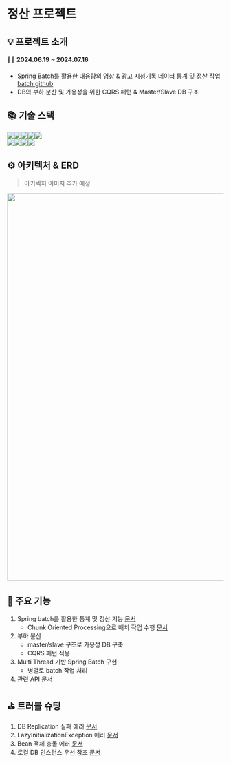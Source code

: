 # 정산 프로젝트

## 💡 프로젝트 소개

#### 🧑‍💻 2024.06.19 ~ 2024.07.16

- Spring Batch를 활용한 대용량의 영상 & 광고 시청기록 데이터 통계 및 정산 작업 [batch github](https://github.com/Kimjipang/Settlement-batch)
- DB의 부하 분산 및 가용성을 위한 CQRS 패턴 & Master/Slave DB 구조

## 📚 기술 스택
<img src="https://img.shields.io/badge/Spring Boot-6DB33F?style=for-the-badge&logo=Spring Boot&logoColor=white"><img src="https://img.shields.io/badge/Spring Batch-6DB33F?style=for-the-badge&logo=Spring Boot&logoColor=white"><img src="https://img.shields.io/badge/Spring Security-6DB33F?style=for-the-badge&logo=Spring Security&logoColor=white"><img src="https://img.shields.io/badge/Gradle-02303A?style=for-the-badge&logo=Gradle&logoColor=white"><img src="https://img.shields.io/badge/MySQL-4479A1?style=for-the-badge&logo=MySQL&logoColor=white">
<br>
<img src="https://img.shields.io/badge/Docker-2496ED?style=for-the-badge&logo=Docker&logoColor=white"><img src="https://img.shields.io/badge/Github Actions-2088FF?style=for-the-badge&logo=Github Actions&logoColor=white"><img src="https://img.shields.io/badge/AWS EC2-FF9900?style=for-the-badge&logo=Spring Boot&logoColor=white"><img src="https://img.shields.io/badge/AWS Route 53-8C4FFF?style=for-the-badge&logo=Spring Boot&logoColor=white">



## ⚙️ 아키텍처 & ERD

> 아키텍처 이미지 추가 예정

<img src="https://github.com/user-attachments/assets/445a5e4d-278a-4e29-82fd-afd74ae863c6" width="900"/>


## 🫧 주요 기능
1. Spring batch를 활용한 통계 및 정산 기능 [문서](https://happygimy97.tistory.com/224)
   - Chunk Oriented Processing으로 배치 작업 수행 [문서]()
2. 부하 분산
   - master/slave 구조로 가용성 DB 구축
   - CQRS 패턴 적용
3. Multi Thread 기반 Spring Batch 구현
   - 병렬로 batch 작업 처리
4. 관련 API [문서](https://documenter.getpostman.com/view/20895656/2sA3kUGMoF)


## ⛳️ 트러블 슈팅
1. DB Replication 실패 에러 [문서](https://available-snow-c33.notion.site/DB-Replication-87602359eb354f3da44566850334b608)
2. LazyInitializationException 에러 [문서](https://available-snow-c33.notion.site/LazyInitializationException-df2c6e0900ec4e5dba4d905c967d91c2)
3. Bean 객체 충돌 에러 [문서](https://available-snow-c33.notion.site/Bean-fc722a99867b48238fda8894664512e0?pvs=25)
4. 로컬 DB 인스턴스 우선 참조 [문서](https://available-snow-c33.notion.site/DB-8e987b0c66764a1bb6f38756789edea8)
